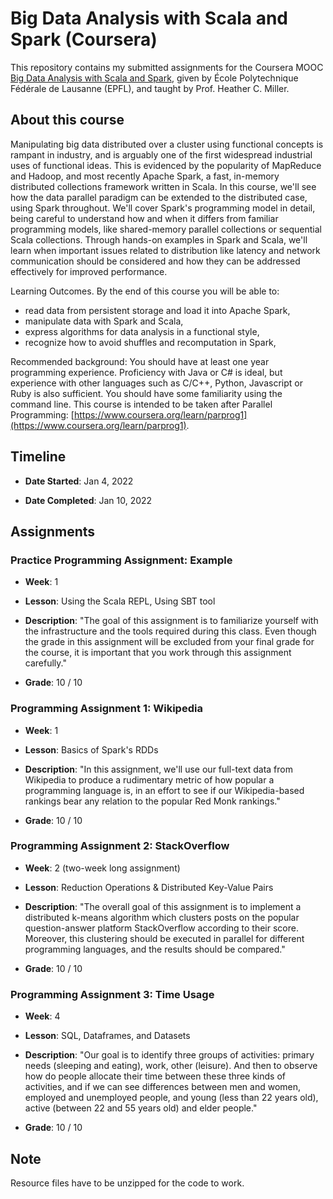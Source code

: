 # Big Data Analysis with Scala and Spark (Coursera)

This repository contains my submitted assignments for the Coursera MOOC [Big Data Analysis with Scala and Spark](https://www.coursera.org/learn/scala-spark-big-data/), given by École Polytechnique Fédérale de Lausanne (EPFL), and taught by Prof. Heather C. Miller.

## About this course

Manipulating big data distributed over a cluster using functional concepts is rampant in industry, and is arguably one of the first widespread industrial uses of functional ideas. This is evidenced by the popularity of MapReduce and Hadoop, and most recently Apache Spark, a fast, in-memory distributed collections framework written in Scala. In this course, we'll see how the data parallel paradigm can be extended to the distributed case, using Spark throughout. We'll cover Spark's programming model in detail, being careful to understand how and when it differs from familiar programming models, like shared-memory parallel collections or sequential Scala collections. Through hands-on examples in Spark and Scala, we'll learn when important issues related to distribution like latency and network communication should be considered and how they can be addressed effectively for improved performance.

Learning Outcomes. By the end of this course you will be able to:

- read data from persistent storage and load it into Apache Spark,
- manipulate data with Spark and Scala,
- express algorithms for data analysis in a functional style, 
- recognize how to avoid shuffles and recomputation in Spark,

Recommended background: You should have at least one year programming experience. Proficiency with Java or C# is ideal, but experience with other languages such as C/C++, Python, Javascript or Ruby is also sufficient. You should have some familiarity using the command line. This course is intended to be taken after Parallel Programming: [https://www.coursera.org/learn/parprog1](https://www.coursera.org/learn/parprog1).

## Timeline

* **Date Started**: Jan 4, 2022

* **Date Completed**: Jan 10, 2022

## Assignments

### Practice Programming Assignment: Example

* **Week**: 1
  
* **Lesson**: Using the Scala REPL, Using SBT tool
  
* **Description**: "The goal of this assignment is to familiarize yourself with the infrastructure and the tools required during this class. Even though the grade in this assignment will be excluded from your final grade for the course, it is important that you work through this assignment carefully."

* **Grade**: 10 / 10


### Programming Assignment 1: Wikipedia

* **Week**: 1

* **Lesson**: Basics of Spark's RDDs

* **Description**: "In this assignment, we'll use our full-text data from Wikipedia to produce a rudimentary metric of how popular a programming language is, in an effort to see if our Wikipedia-based rankings bear any relation to the popular Red Monk rankings."

* **Grade**: 10 / 10

### Programming Assignment 2: StackOverflow

* **Week**: 2 (two-week long assignment)

* **Lesson**: Reduction Operations & Distributed Key-Value Pairs

* **Description**: "The overall goal of this assignment is to implement a distributed k-means algorithm which clusters posts on the popular question-answer platform StackOverflow according to their score. Moreover, this clustering should be executed in parallel for different programming languages, and the results should be compared."

* **Grade**: 10 / 10

### Programming Assignment 3: Time Usage

* **Week**: 4

* **Lesson**: SQL, Dataframes, and Datasets

* **Description**: "Our goal is to identify three groups of activities: primary needs (sleeping and eating), work, other (leisure). And then to observe how do people allocate their time between these three kinds of activities, and if we can see differences between men and women, employed and unemployed people, and young (less than 22 years old), active (between 22 and 55 years old) and elder people."

* **Grade**: 10 / 10

## Note

Resource files have to be unzipped for the code to work.